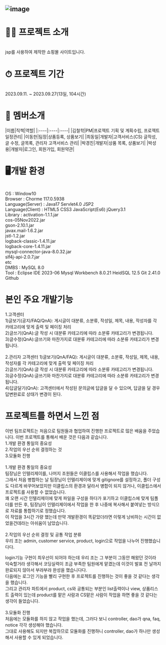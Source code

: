 ![image](https://github.com/bllor/Project2023/assets/136154061/11ed3bd8-d5a2-4b92-9045-2232bc3a2e3e)
---
<h1>👩‍💻 프로젝트 소개</h1><br>
jsp를 사용하여 제작한 쇼핑몰 사이트입니다.

<h1>⏱ 프로젝트 기간</h1><br>
2023.09.11. ~ 2023.09.27(13일, 104시간)

<h1>👫 멤버소개</h1>
|이름|직책|역할|
|:----|:----|:----|
|김철학|PM|프로젝트 기획 및 계획수립, 프로젝트 일정관리|
|이동한|팀장|상품등록, 상품보기|
|최동일|개발자|고객서비스(CS) 글작성, 글 수정, 글목록, 관리자 고객서비스 관리|
|박경진|개발자|상품 목록, 상품보기|
|박성용|개발자|로그인, 회원가입, 회원약관|

<h1>🖥개발 환경</h1><br>
OS : Window10<br>
Browser : Chorme 117.0.5938<br>
Language(Server) : Java17 Servlet4.0 JSP2<br>
Language(Client) : HTML5 CSS3 JavaScript(Es6) jQuery3.1<br>
Library : activation-1.1.1.jar<br> cos-05Nov2022.jar<br> gson-2.10.1.jar <br>javax.mail-1.6.2.jar <br>jstl-1.2.jar<br> logback-classic-1.4.11.jar <br>logback-core-1.4.11.jar <br>mysql-connector-java-8.0.32.jar <br>slf4j-api-2.0.7.jar<br> etc<br>
DMBS : MySQL 8.0<br>
Tool : Eclipse IDE 2023-06 Mysql Workbench 8.0.21 HeidSQL 12.5 Git 2.41.0 Github

<h1>본인 주요 개발기능</h1>
1.고객센터<br>
1)글보기(공지/FAQ/QnA): 게시글이 대분류, 소분류, 작성일, 제목, 내용, 작성자를 각 카테고리에 맞게 출력 및 페이징 처리<br>
2)글쓰기(QnA):글 작성 시 대분류 카테고리에 따라 소분류 카테고리가 변경됩니다.<br>
3)글수정(QnA):글쓰기와 마찬가지로 대분류 카테고리에 따라 소분류 카테고리가 변경됩니다.<br>
<br>
2.관리자 고객센터
1)글보기(QnA/FAQ): 게시글이 대분류, 소분류, 작성일, 제목, 내용, 작성자를 각 카테고리에 맞게 출력 및 페이징 처리<br>
2)글쓰기(QnA):글 작성 시 대분류 카테고리에 따라 소분류 카테고리가 변경됩니다.<br>
3)글수정(QnA):글쓰기와 마찬가지로 대분류 카테고리에 따라 소분류 카테고리가 변경됩니다.<br>
4)답글달기(QnA): 고객센터에서 작성된 문의글에 답글을 달 수 있으며, 답글을 달 경우 답변완료로 상태가 변경이 된다.<br>

<h1>프로젝트를 하면서 느낀 점</h1>
이번 팀프로젝트는 처음으로 팀원들과 협업하여 진행한 프로젝트로 많은 배움을 주었습니다. 이번 프로젝트를 통해서 배운 것은 다음과 같습니다.<br>
1.개발 환경 통일의 중요성<br>
2.작업의 우선 순위 결정하는 것<br>
3.모듈화 진행<br>
<br>
1.개발 환경 통일의 중요성<br>
팀장님은 인텔리제이를, 나머지 조원들은 이클립스를 사용해서 작업을 했습니다.<br>
그래서 처음 병합하는 날 팀장님이 인텔리제이에 맞게 gitignore를 설정하고, 폴더 구성도 다르게 바꾸어보았지만 이클립스의 환경과 달라서 병합이 되지 않거나, 이클립스에서 프로젝트를 사용할 수 없었습니다.<br>
꽤 오랜 시간 인텔리제이에 맞게 파일을 구성을 하다가 포기하고 이클립스에 맞게 팀폴더를 만든 후, 팀장님이 인텔리제이에서 작업을 한 후 나중에 복사해서 붙여넣는 방식으로 자료를 통합하기로 정했습니다.<br>
이 작업을 3시간 가량 했는데 만약 개발환경이 똑같았더라면 이렇게 낭비하는 시간이 없었을건데라는 아쉬움이 남았습니다.<br>
<br>
2.작업의 우선 순위 결정 및 공통 작업 분류<br>
우리 조는 admin, customer service, product, login으로 작업을 나누어 진행했습니다다.<br>

login기능 구현이 최우선이 되어야 하는데 우리 조는 그 부분이 그동안 해왔던 것이라 익숙할거라 생각해서 코딩실력이 조금 부족한 팀원에게 맡겼는데 이것이 발표 전 날까지 완료되지 않아서 부랴부랴 완성을 했습니다다.<br> 
다음에는 로그인 기능을 빨리 구현한 후 프로젝트를 진행하는 것이 좋을 것 같다는 생각을 했습니다.<br> 
그리고 관리자 파트에서 product, cs와 공통되는 부분인 list출력이나 view, 상품리스트 출력이 있는데 product를 맡은 사람과 CS맡은 사람이 작업을 하면 좋을 것 같다는 생각이 들었습니다.<br>
<br>
3.모듈화 진행<br>
처음에는 모듈화를 하지 않고 작업을 했는데, 그러다 보니 controller, dao가 qna, faq, notice 각각 생성해야 했습니다.<br>
그대로 사용해도 되지만 복잡하므로 모듈화를 진행하니 controller, dao가 하나만 생성해서 사용할 수 있게 되었습니다.<br>
